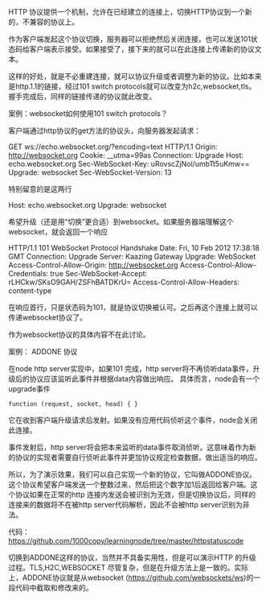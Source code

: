 
HTTP 协议提供一个机制，允许在已经建立的连接上，切换HTTP协议到一个新的，不兼容的协议上。

作为客户端发起这个协议切换，服务器可以拒绝然后关闭连接，也可以发送101状态码给客户端表示接受。如果接受了，接下来的就可以在此连接上传递新的协议文本。

这样的好处，就是不必重建连接，就可以协议升级或者调整为新的协议。比如本来是http.1.1的链接，经过101 switch protocols就可以改变为h2c,websocket,tls。握手完成后，同样的链接传递的协议就此改变。

案例：websocket如何使用101 switch protocols？

客户端通过http协议的get方法的协议头，向服务器发起请求：

GET ws://echo.websocket.org/?encoding=text HTTP/1.1
Origin: http://websocket.org
Cookie: __utma=99as
Connection: Upgrade
Host: echo.websocket.org
Sec-WebSocket-Key: uRovscZjNol/umbTt5uKmw==
Upgrade: websocket
Sec-WebSocket-Version: 13

特别留意的是这两行

Host: echo.websocket.org
Upgrade: websocket

希望升级（还是用“切换”更合适）到websocket。如果服务器端理解这个websocket，就会返回一个响应

HTTP/1.1 101 WebSocket Protocol Handshake
Date: Fri, 10 Feb 2012 17:38:18 GMT
Connection: Upgrade
Server: Kaazing Gateway
Upgrade: WebSocket
Access-Control-Allow-Origin: http://websocket.org
Access-Control-Allow-Credentials: true
Sec-WebSocket-Accept: rLHCkw/SKsO9GAH/ZSFhBATDKrU=
Access-Control-Allow-Headers: content-type

在响应首行，只是状态码为101，就是协议切换被认可。之后再这个连接上就可以传递websocket协议了。

作为websocket协议的具体内容不在此讨论。

案例： ADDONE 协议

在node http server实现中，如果101 完成，http server将不再侦听data事件，升级后的协议应该监听此事件并根据data内容做出响应。
具体而言，node会有一个upgrade事件

	function (request, socket, head) { }
	
它在收到客户端升级请求后发射。如果没有应用代码侦听这个事件，node会关闭此连接。

事件发射后，http server将会把本来监听的data事件取消侦听。这意味着作为新的协议的实现者需要自行侦听此事件并更加协议规定检查数据，做出适当的响应。

所以，为了演示效果，我们可以自己实现一个新的协议，它叫做ADDONE协议。这个协议希望客户端发送一个整数过来，然后把这个数字加1后返回给客户端。这个协议如果在正常的http 连接内发送会被识别为无效，但是切换协议后，同样的连接来的数据将不在被http server代码解析，因此不会被http server识别为非法。

代码：https://github.com/1000copy/learningnode/tree/master/httpstatuscode

切换到ADDONE这样的协议，当然并不具备实用性，但是可以演示HTTP 的升级过程。TLS,H2C,WEBSOCKET 尽管复杂，但是在升级方法上是一致的。实际上，ADDONE协议就是从websocket (https://github.com/websockets/ws)的一段代码中截取和修改来的。
